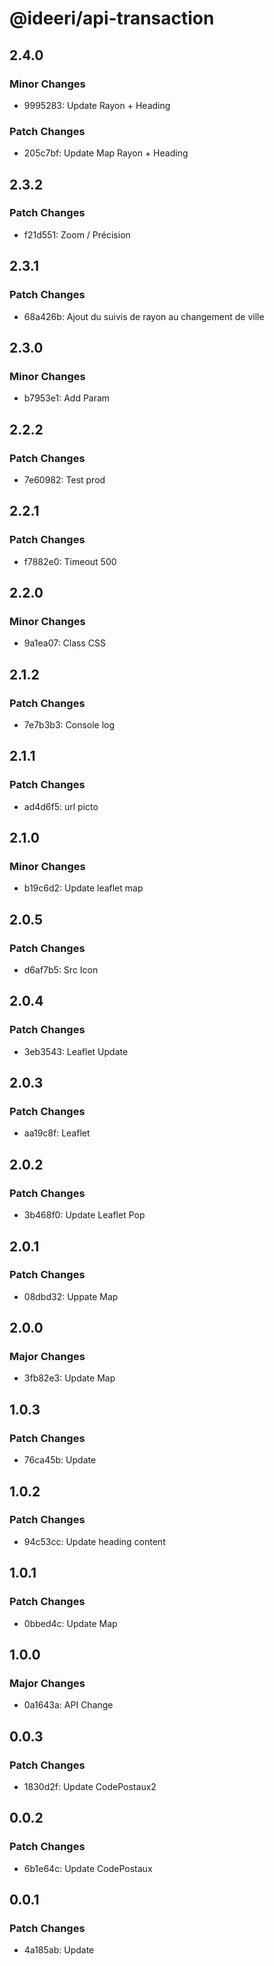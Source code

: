 # @ideeri/api-transaction

## 2.4.0

### Minor Changes

- 9995283: Update Rayon + Heading

### Patch Changes

- 205c7bf: Update Map Rayon + Heading

## 2.3.2

### Patch Changes

- f21d551: Zoom / Précision

## 2.3.1

### Patch Changes

- 68a426b: Ajout du suivis de rayon au changement de ville

## 2.3.0

### Minor Changes

- b7953e1: Add Param

## 2.2.2

### Patch Changes

- 7e60982: Test prod

## 2.2.1

### Patch Changes

- f7882e0: Timeout 500

## 2.2.0

### Minor Changes

- 9a1ea07: Class CSS

## 2.1.2

### Patch Changes

- 7e7b3b3: Console log

## 2.1.1

### Patch Changes

- ad4d6f5: url picto

## 2.1.0

### Minor Changes

- b19c6d2: Update leaflet map

## 2.0.5

### Patch Changes

- d6af7b5: Src Icon

## 2.0.4

### Patch Changes

- 3eb3543: Leaflet Update

## 2.0.3

### Patch Changes

- aa19c8f: Leaflet

## 2.0.2

### Patch Changes

- 3b468f0: Update Leaflet Pop

## 2.0.1

### Patch Changes

- 08dbd32: Uppate Map

## 2.0.0

### Major Changes

- 3fb82e3: Update Map

## 1.0.3

### Patch Changes

- 76ca45b: Update

## 1.0.2

### Patch Changes

- 94c53cc: Update heading content

## 1.0.1

### Patch Changes

- 0bbed4c: Update Map

## 1.0.0

### Major Changes

- 0a1643a: API Change

## 0.0.3

### Patch Changes

- 1830d2f: Update CodePostaux2

## 0.0.2

### Patch Changes

- 6b1e64c: Update CodePostaux

## 0.0.1

### Patch Changes

- 4a185ab: Update
